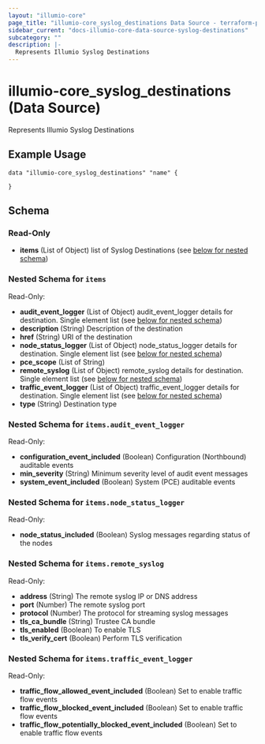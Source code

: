 ```yaml
---
layout: "illumio-core"
page_title: "illumio-core_syslog_destinations Data Source - terraform-provider-illumio-core"
sidebar_current: "docs-illumio-core-data-source-syslog-destinations"
subcategory: ""
description: |-
  Represents Illumio Syslog Destinations
---
```


# illumio-core_syslog_destinations (Data Source)

Represents Illumio Syslog Destinations

Example Usage
------------

```hcl
data "illumio-core_syslog_destinations" "name" {
  
}
```

## Schema

### Read-Only

- **items** (List of Object) list of Syslog Destinations (see [below for nested schema](#nestedatt--items))

<a id="nestedatt--items"></a>
### Nested Schema for `items`

Read-Only:

- **audit_event_logger** (List of Object) audit_event_logger details for destination. Single element list (see [below for nested schema](#nestedobjatt--items--audit_event_logger))
- **description** (String) Description of the destination
- **href** (String) URI of the destination
- **node_status_logger** (List of Object) node_status_logger details for destination. Single element list (see [below for nested schema](#nestedobjatt--items--node_status_logger))
- **pce_scope** (List of String)
- **remote_syslog** (List of Object) remote_syslog details for destination. Single element list (see [below for nested schema](#nestedobjatt--items--remote_syslog))
- **traffic_event_logger** (List of Object) traffic_event_logger details for destination. Single element list (see [below for nested schema](#nestedobjatt--items--traffic_event_logger))
- **type** (String) Destination type

<a id="nestedobjatt--items--audit_event_logger"></a>
### Nested Schema for `items.audit_event_logger`

Read-Only:

- **configuration_event_included** (Boolean) Configuration (Northbound) auditable events
- **min_severity** (String) Minimum severity level of audit event messages
- **system_event_included** (Boolean) System (PCE) auditable events


<a id="nestedobjatt--items--node_status_logger"></a>
### Nested Schema for `items.node_status_logger`

Read-Only:

- **node_status_included** (Boolean) Syslog messages regarding status of the nodes


<a id="nestedobjatt--items--remote_syslog"></a>
### Nested Schema for `items.remote_syslog`

Read-Only:

- **address** (String) The remote syslog IP or DNS address
- **port** (Number) The remote syslog port
- **protocol** (Number) The protocol for streaming syslog messages
- **tls_ca_bundle** (String) Trustee CA bundle
- **tls_enabled** (Boolean) To enable TLS
- **tls_verify_cert** (Boolean) Perform TLS verification


<a id="nestedobjatt--items--traffic_event_logger"></a>
### Nested Schema for `items.traffic_event_logger`

Read-Only:

- **traffic_flow_allowed_event_included** (Boolean) Set to enable traffic flow events
- **traffic_flow_blocked_event_included** (Boolean) Set to enable traffic flow events
- **traffic_flow_potentially_blocked_event_included** (Boolean) Set to enable traffic flow events


